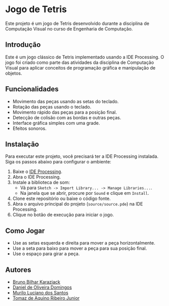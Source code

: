 # Jogo de Tetris

Este projeto é um jogo de Tetris desenvolvido durante a disciplina de Computação Visual no curso de Engenharia de Computação.

## Introdução

Este é um jogo clássico de Tetris implementado usando a IDE Processing.
O jogo foi criado como parte das atividades da disciplina de Computação Visual para aplicar conceitos de programação gráfica e manipulação de objetos.

## Funcionalidades

- Movimento das peças usando as setas do teclado.
- Rotação das peças usando o teclado.
- Movimento rápido das peças para a posição final.
- Detecção de colisão com as bordas e outras peças.
- Interface gráfica simples com uma grade.
- Efeitos sonoros.

## Instalação

Para executar este projeto, você precisará ter a IDE Processing instalada. Siga os passos abaixo para configurar o ambiente:

1. Baixe o [IDE Processing](https://processing.org/download/).
2. Abra o IDE Processing.
3. Instale a biblioteca de som:
   - Vá para `Sketch -> Import Library... -> Manage Libraries...`.
   - Na janela que se abrir, procure por `Sound` e clique em `Install`.
2. Clone este repositório ou baixe o código fonte.
3. Abra o arquivo principal do projeto (`source/source.pde`) na IDE Processing.
4. Clique no botão de execução para iniciar o jogo.

## Como Jogar

- Use as setas esquerda e direita para mover a peça horizontalmente.
- Use a seta para baixo para mover a peça para sua posição final.
- Use o espaço para girar a peça.

## Autores

- [Bruno Bilhar Karaziack](https://github.com/bruno-bk)
- [Daniel de Oliveira Domingos](https://github.com/DanielOliveira20)
- [Murilo Luciano dos Santos](https://github.com/MuriloUSF)
- [Tomaz de Aquino Ribeiro Junior](https://github.com/TomazdeAquino)